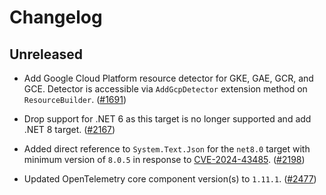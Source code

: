 # Changelog

## Unreleased

* Add Google Cloud Platform resource detector for GKE, GAE, GCR, and GCE. Detector
  is accessible via `AddGcpDetector` extension method on `ResourceBuilder`.
  ([#1691](https://github.com/open-telemetry/opentelemetry-dotnet-contrib/pull/1691))

* Drop support for .NET 6 as this target is no longer supported and add .NET 8 target.
  ([#2167](https://github.com/open-telemetry/opentelemetry-dotnet-contrib/pull/2167))

* Added direct reference to `System.Text.Json` for the `net8.0` target with
  minimum version of `8.0.5` in response to
  [CVE-2024-43485](https://msrc.microsoft.com/update-guide/vulnerability/CVE-2024-43485).
  ([#2198](https://github.com/open-telemetry/opentelemetry-dotnet-contrib/pull/2198))

* Updated OpenTelemetry core component version(s) to `1.11.1`.
  ([#2477](https://github.com/open-telemetry/opentelemetry-dotnet-contrib/pull/2477))
